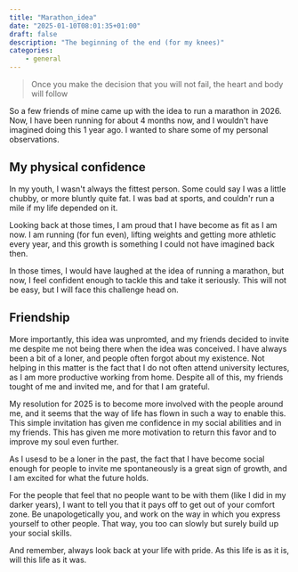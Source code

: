```yaml
---
title: "Marathon_idea"
date: "2025-01-10T08:01:35+01:00"
draft: false
description: "The beginning of the end (for my knees)"
categories: 
    - general
---
```


> Once you make the decision that you will not fail, the heart and body will follow

So a few friends of mine came up with the idea to run a marathon in 2026. Now, I have been running for about 4 months now, and I wouldn't have imagined doing this 1 year ago. I wanted to share some of my personal observations. 

## My physical confidence
In my youth, I wasn't always the fittest person. Some could say I was a little chubby, or more bluntly quite fat. I was bad at sports, and couldn'r run a mile if my life depended on it.

Looking back at those times, I am proud that I have become as fit as I am now. I am running (for fun even), lifting weights and getting more athletic every year, and this growth is something I could not have imagined back then. 

In those times, I would have laughed at the idea of running a marathon, but now, I feel confident enough to tackle this and take it seriously. This will not be easy, but I will face this challenge head on. 

## Friendship
More importantly, this idea was unpromted, and my friends decided to invite me despite me not being there when the idea was conceived. I have always been a bit of a loner, and people often forgot about my existence. Not helping in this matter is the fact that I do not often attend university lectures, as I am more productive working from home. Despite all of this, my friends tought of me and invited me, and for that I am grateful. 

My resolution for 2025 is to become more involved with the people around me, and it seems that the way of life has flown in such a way to enable this. This simple invitation has given me confidence in my social abilities and in my friends. This has given me more motivation to return this favor and to improve my soul even further. 

As I usesd to be a loner in the past, the fact that I have become social enough for people to invite me spontaneously is a great sign of growth, and I am excited for what the future holds. 

For the people that feel that no people want to be with them (like I did in my darker years), I want to tell you that it pays off to get out of your comfort zone. Be unapologetically you, and work on the way in which you express yourself to other people. That way, you too can slowly but surely build up your social skills. 

And remember, always look back at your life with pride. As this life is as it is, will this life as it was. 